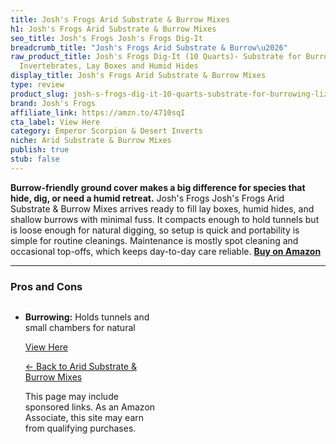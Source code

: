 ```yaml
---
title: Josh's Frogs Arid Substrate & Burrow Mixes
h1: Josh's Frogs Arid Substrate & Burrow Mixes
seo_title: Josh's Frogs Josh's Frogs Dig-It
breadcrumb_title: "Josh's Frogs Arid Substrate & Burrow\u2026"
raw_product_title: Josh's Frogs Dig-It (10 Quarts)- Substrate for Burrowing Lizards,
  Invertebrates, Lay Boxes and Humid Hides
display_title: Josh's Frogs Arid Substrate & Burrow Mixes
type: review
product_slug: josh-s-frogs-dig-it-10-quarts-substrate-for-burrowing-lizards-invertebr-5154d423
brand: Josh's Frogs
affiliate_link: https://amzn.to/4710sqI
cta_label: View Here
category: Emperor Scorpion & Desert Inverts
niche: Arid Substrate & Burrow Mixes
publish: true
stub: false
---
```


<div id="intro" class="full-width">
  <p><strong>Burrow-friendly ground cover makes a big difference for species that hide, dig, or need a humid retreat.</strong> Josh's Frogs Josh's Frogs Arid Substrate & Burrow Mixes arrives ready to fill lay boxes, humid hides, and shallow burrows with minimal fuss. It compacts enough to hold tunnels but is loose enough for natural digging, so setup is quick and portability is simple for routine cleanings. Maintenance is mostly spot cleaning and occasional top-offs, which keeps day-to-day care reliable. <a href="https://amzn.to/4710sqI" rel="nofollow sponsored noopener" target="_blank"><strong>Buy on Amazon</strong></a></p>
</div>

<hr />
<h3 id="pros-cons">Pros and Cons</h3>
<div class="pc-grid" style="display:grid;grid-template-columns:1fr 1fr;gap:16px;">
  <ul>
    <li><strong>Burrowing:</strong> Holds tunnels and small chambers for natural
<p><a class="btn" href="https://amzn.to/4710sqI" target="_blank" rel="nofollow sponsored noopener">View Here</a></p>
<p><a href="/roundups/emperor-scorpion-desert-inverts/arid-substrate-burrow-mixes/">← Back to Arid Substrate & Burrow Mixes</a></p>
<aside class="disclosure">This page may include sponsored links. As an Amazon Associate, this site may earn from qualifying purchases.</aside>
